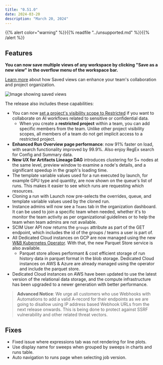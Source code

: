 ```yaml
---
title: "0.51.0"
date: 2024-03-20
description: "March 20, 2024"
---
```


{{% alert color="warning" %}}{{% readfile "../unsupported.md" %}}{{% /alert %}}

## Features

**You can now save multiple views of any workspace by clicking "Save as a new view" in the overflow menu of the workspace bar.**

[Learn more](https://docs.wandb.ai/guides/app/pages/workspaces#create-saved-workspace-views) about how Saved views can enhance your team's collaboration and project organization.

![Image showing saved views](https://github.com/wandb/server/assets/7208315/862a36ac-8ce4-49e7-8677-d87d54ab1e54)

The release also includes these capabilities:
* You can now [set a project's visibility scope to Restricted](https://docs.wandb.ai/guides/hosting/restricted-projects) if you want to collaborate on AI workflows related to sensitive or confidential data. 
    * When you create a **restricted project** within a team, you can add specific members from the team. Unlike other project visibility scopes, all members of a team do not get implicit access to a restricted project.
* **Enhanced Run Overview page performance**: now 91% faster on load, with search functionality improved by 99.9%. Also enjoy RegEx search for Config and Summary data. 
* **New UX for Artifacts Lineage DAG** introduces clustering for 5+ nodes at the same level, preview window to examine a node's details, and a significant speedup in the graph's loading time.
* The template variable values used for a run executed by launch, for example GPU type and quantity, are now shown on the queue's list of runs.  This makes it  easier to see which runs are requesting which resources.
* Cloning a run with Launch now pre-selects the overrides, queue, and template variable values used by the cloned run.
* Instance admins will now see a `Teams` tab in the organization dashboard. It can be used to join a specific team when needed, whether it's to monitor the team activity as per organizational guidelines or to help the team when team admins are not available. 
* SCIM User API now returns the `groups` attribute as part of the GET endpoint, which includes the id of the groups / teams a user is part of.
* All Dedicated Cloud instances on GCP are now managed using the new [W&B Kubernetes Operator](https://docs.wandb.ai/guides/hosting/how-to-guides/operator). With that, the new Parquet Store service is also available. 
    * Parquet store allows performant & cost efficient storage of run history data in parquet format in the blob storage. Dedicated Cloud instances on AWS & Azure are already managed using the operator and include the parquet store.
* Dedicated Cloud instances on AWS have been updated to use the latest version of the relational data storage, and the compute infrastructure has been upgraded to a newer generation with better performance.

> **Advanced Notice**: We urge all customers who use Webhooks with Automations to add a valid A-record for their endpoints as we are going to disallow using IP address based Webhook URLs from the next release onwards. This is being done to protect against SSRF vulnerability and other related threat vectors.

## Fixes

* Fixed issue where expressions tab was not rendering for line plots.
* Use display name for sweeps when grouped by sweeps in charts and runs table.
* Auto navigation to runs page when selecting job version.
